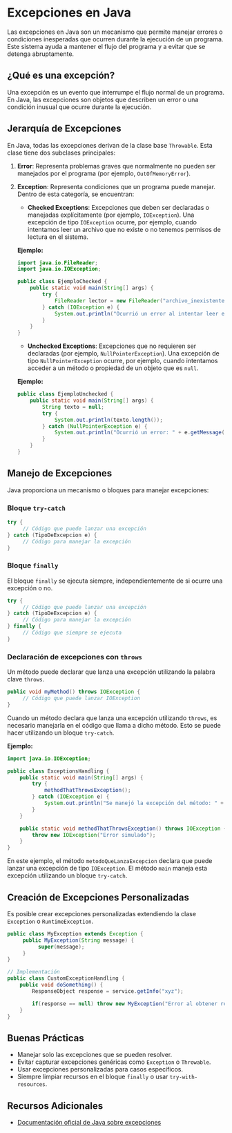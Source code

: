 # Excepciones en Java

Las excepciones en Java son un mecanismo que permite manejar errores o condiciones inesperadas que ocurren durante la ejecución de un programa. Este sistema ayuda a mantener el flujo del programa y a evitar que se detenga abruptamente.

## ¿Qué es una excepción?

Una excepción es un evento que interrumpe el flujo normal de un programa. En Java, las excepciones son objetos que describen un error o una condición inusual que ocurre durante la ejecución.

## Jerarquía de Excepciones

En Java, todas las excepciones derivan de la clase base `Throwable`. Esta clase tiene dos subclases principales:

1. **Error**: Representa problemas graves que normalmente no pueden ser manejados por el programa (por ejemplo, `OutOfMemoryError`).
2. **Exception**: Representa condiciones que un programa puede manejar. Dentro de esta categoría, se encuentran:
    - **Checked Exceptions**: Excepciones que deben ser declaradas o manejadas explícitamente (por ejemplo, `IOException`). Una excepción de tipo `IOException` ocurre, por ejemplo, cuando intentamos leer un archivo que no existe o no tenemos permisos de lectura en el sistema.

    **Ejemplo:**

    ```java
    import java.io.FileReader;
    import java.io.IOException;

    public class EjemploChecked {
        public static void main(String[] args) {
            try {
                FileReader lector = new FileReader("archivo_inexistente.txt");
            } catch (IOException e) {
                System.out.println("Ocurrió un error al intentar leer el archivo: " + e.getMessage());
            }
        }
    }
    ```

    - **Unchecked Exceptions**: Excepciones que no requieren ser declaradas (por ejemplo, `NullPointerException`). Una excepción de tipo `NullPointerException` ocurre, por ejemplo, cuando intentamos acceder a un método o propiedad de un objeto que es `null`.

    **Ejemplo:**

    ```java
    public class EjemploUnchecked {
        public static void main(String[] args) {
            String texto = null;
            try {
                System.out.println(texto.length());
            } catch (NullPointerException e) {
                System.out.println("Ocurrió un error: " + e.getMessage());
            }
        }
    }
    ```

## Manejo de Excepciones

Java proporciona un mecanismo o bloques para manejar excepciones:

### Bloque `try-catch`

```java
try {
     // Código que puede lanzar una excepción
} catch (TipoDeExcepcion e) {
     // Código para manejar la excepción
}
```

### Bloque `finally`

El bloque `finally` se ejecuta siempre, independientemente de si ocurre una excepción o no.

```java
try {
     // Código que puede lanzar una excepción
} catch (TipoDeExcepcion e) {
     // Código para manejar la excepción
} finally {
     // Código que siempre se ejecuta
}
```

### Declaración de excepciones con `throws`

Un método puede declarar que lanza una excepción utilizando la palabra clave `throws`.

```java
public void myMethod() throws IOException {
     // Código que puede lanzar IOException
}
```
Cuando un método declara que lanza una excepción utilizando `throws`, es necesario manejarla en el código que llama a dicho método. Esto se puede hacer utilizando un bloque `try-catch`.

**Ejemplo:**

```java
import java.io.IOException;

public class ExceptionsHandling {
    public static void main(String[] args) {
        try {
            methodThatThrowsException();
        } catch (IOException e) {
            System.out.println("Se manejó la excepción del método: " + e.getMessage());
        }
    }

    public static void methodThatThrowsException() throws IOException {
        throw new IOException("Error simulado");
    }
}
```

En este ejemplo, el método `metodoQueLanzaExcepcion` declara que puede lanzar una excepción de tipo `IOException`. El método `main` maneja esta excepción utilizando un bloque `try-catch`.

## Creación de Excepciones Personalizadas

Es posible crear excepciones personalizadas extendiendo la clase `Exception` o `RuntimeException`.

```java
public class MyException extends Exception {
     public MyException(String message) {
          super(message);
     }
}

// Implementación
public class CustomExceptionHandling {
    public void doSomething() {
        ResponseObject response = service.getInfo("xyz");

        if(response == null) throw new MyException("Error al obtener respuesta del servicio");
    }
}
```

## Buenas Prácticas

- Manejar solo las excepciones que se pueden resolver.
- Evitar capturar excepciones genéricas como `Exception` o `Throwable`.
- Usar excepciones personalizadas para casos específicos.
- Siempre limpiar recursos en el bloque `finally` o usar `try-with-resources`.

## Recursos Adicionales

- [Documentación oficial de Java sobre excepciones](https://docs.oracle.com/javase/tutorial/essential/exceptions/)
